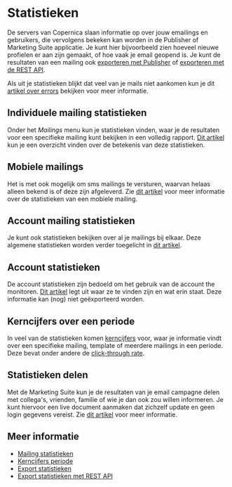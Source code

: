 # Statistieken

De servers van Copernica slaan informatie op over jouw emailings en 
gebruikers, die vervolgens bekeken kan worden in de Publisher of Marketing Suite applicatie. 
Je kunt hier bijvoorbeeld zien hoeveel nieuwe profielen er aan zijn gemaakt, 
of hoe vaak je email geopend is. Je kunt de resultaten van een mailing ook 
[exporteren met Publisher](./statistics-export) of [exporteren met de REST API](./rest-get-logfiles-names).

Als uit je statistieken blijkt dat veel van je mails niet aankomen kun je 
dit [artikel over errors](./soft-and-hard-bounces-error-types-and-delivery-codes) 
bekijken voor meer informatie.


## Individuele mailing statistieken

Onder het *Mailings* menu kun je statistieken vinden, waar je 
de resultaten voor een specifieke mailing kunt bekijken in een volledig 
rapport. [Dit artikel](./statistics-mailing) kun je een 
overzicht vinden over de betekenis van deze statistieken.


## Mobiele mailings

Het is met ook mogelijk om sms mailings te versturen, waarvan helaas alleen 
bekend is of deze zijn afgeleverd. Zie [dit artikel](./statistics-mobile-mailing) 
voor meer informatie over de statistieken van een mobiele mailing.


## Account mailing statistieken

Je kunt ook statistieken bekijken over al je mailings bij elkaar. Deze 
algemene statistieken worden verder toegelicht in [dit artikel](./statistics-account-mailings).


## Account statistieken

De account statistieken zijn bedoeld om het gebruik van de account the monitoren.
[Dit artikel](./statistics-account) legt uit waar ze te vinden zijn en wat 
erin staat. Deze informatie kan (nog) niet geëxporteerd worden.


## Kerncijfers over een periode

In veel van de statistieken komen [kerncijfers](./statistics-key-figures) voor,
waar je informatie vindt over een specifieke mailing, template of meerdere 
mailings in een periode. Deze bevat onder andere de [click-through rate](./statistics-ctr).


## Statistieken delen

Met de Marketing Suite kun je de resultaten van je email campagne delen met 
collega's, vrienden, familie of wie je dan ook zou willen informeren. 
Je kunt hiervoor een live document aanmaken dat zichzelf update en geen 
login gegevens vereist. Zie [dit artikel](./statistics-share) voor  meer 
informatie.

## Meer informatie

* [Mailing statistieken](./view-the-results-of-your-mailing)
* [Kerncijfers periode](./statistics-key-figures)
* [Export statistieken](./statistics-export)
* [Export statistieken met REST API](./rest-get-logfiles-names)
